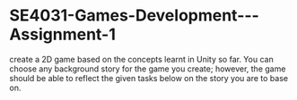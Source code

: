 # SE4031-Games-Development---Assignment-1
create a 2D game based on the concepts learnt in Unity so  far. You can choose any background story for the game you create; however, the game should be able to reflect  the given tasks below on the story you are to base on.
